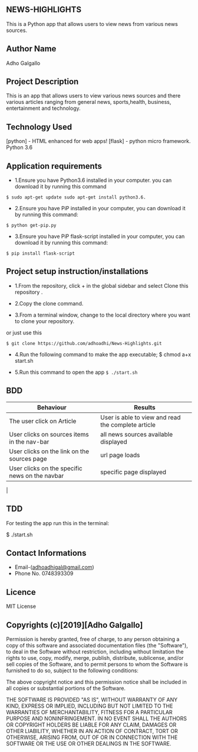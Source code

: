 ## NEWS-HIGHLIGHTS
This is a Python app that allows users to view news from various news sources.

## Author Name 
Adho Galgallo

## Project Description

This is an app that allows users to view various news sources and there various articles ranging from general news, sports,health, business, entertainment and technology.

## Technology Used

[python] - HTML enhanced for web apps!
[flask] - python micro framework.
Python 3.6

## Application requirements

* 1.Ensure you have Python3.6 installed in your computer. you can download it by running this command

`$ sudo apt-get update sudo apt-get install python3.6.`

* 2.Ensure you have PiP installed in your computer, you can download it by running this command:

`$ python get-pip.py`

* 3.Ensure you have PiP flask-script installed in your computer, you can download it by running this command:

`$ pip install flask-script`

## Project setup instruction/installations

* 1.From the repository, click + in the global sidebar and select Clone this repository .

* 2.Copy the clone command.

* 3.From a terminal window, change to the local directory where you want to clone your repository.

or just use this

`$ git clone https://github.com/adhoadhi/News-Highlights.git`

* 4.Run the following command to make the app executable;
$ chmod a+x start.sh

* 5.Run this command to open the app
`$ ./start.sh
`
## BDD
| Behaviour  | Results  |
|---|---|
| The user click on Article |  User is able to view and read the complete article |
|User clicks on sources items in the nav-bar   | all news sources available displayed  |
|  User clicks on the link on the sources page | url page loads|
| User clicks on the specific news on the navbar  | specific page displayed
  |
## TDD

For testing the app run this in the terminal:

$ ./start.sh


## Contact Informations
* Email-(adhoadhigal@gmail.com)
* Phone No. 0748393309

## Licence

MIT License

## Copyrights (c)[2019][Adho Galgallo]

Permission is hereby granted, free of charge, to any person obtaining a copy of this software and associated documentation files (the "Software"), to deal in the Software without restriction, including without limitation the rights to use, copy, modify, merge, publish, distribute, sublicense, and/or sell copies of the Software, and to permit persons to whom the Software is furnished to do so, subject to the following conditions:

The above copyright notice and this permission notice shall be included in all copies or substantial portions of the Software.

THE SOFTWARE IS PROVIDED "AS IS", WITHOUT WARRANTY OF ANY KIND, EXPRESS OR IMPLIED, INCLUDING BUT NOT LIMITED TO THE WARRANTIES OF MERCHANTABILITY, FITNESS FOR A PARTICULAR PURPOSE AND NONINFRINGEMENT. IN NO EVENT SHALL THE AUTHORS OR COPYRIGHT HOLDERS BE LIABLE FOR ANY CLAIM, DAMAGES OR OTHER LIABILITY, WHETHER IN AN ACTION OF CONTRACT, TORT OR OTHERWISE, ARISING FROM, OUT OF OR IN CONNECTION WITH THE SOFTWARE OR THE USE OR OTHER DEALINGS IN THE SOFTWARE.

